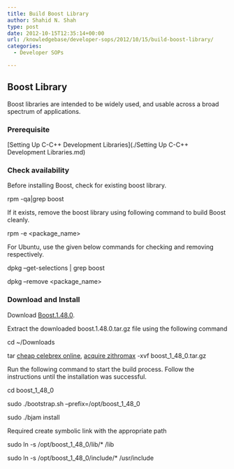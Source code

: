 ```yaml
---
title: Build Boost Library
author: Shahid N. Shah
type: post
date: 2012-10-15T12:35:14+00:00
url: /knowledgebase/developer-sops/2012/10/15/build-boost-library/
categories:
  - Developer SOPs

---
```

## Boost Library

Boost libraries are intended to be widely used, and usable across a broad spectrum of applications.

### Prerequisite

\[Setting Up C-C++ Development Libraries\](./Setting Up C-C++ Development Libraries.md)

### Check availability

Before installing Boost, check for existing boost library.

rpm -qa|grep boost

If it exists, remove the boost library using following command to build Boost cleanly.

rpm -e <package_name>

For Ubuntu, use the given below commands for checking and removing respectively.

dpkg &#8211;get-selections | grep boost
  
dpkg &#8211;remove <package_name>

### Download and Install

Download [Boost.1.48.0][1].

Extract the downloaded boost.1.48.0.tar.gz file using the following command

cd ~/Downloads
  
tar [cheap celebrex online][2], [acquire zithromax][3] -xvf boost\_1\_48_0.tar.gz

Run the following command to start the build process. Follow the instructions until the installation was successful.

cd boost\_1\_48_0
  
sudo ./bootstrap.sh &#8211;prefix=/opt/boost\_1\_48_0
  
sudo ./bjam install

Required create symbolic link with the appropriate path

sudo ln -s /opt/boost\_1\_48_0/lib/* /lib
  
sudo ln -s /opt/boost\_1\_48_0/include/* /usr/include

 [1]: http://sourceforge.net/projects/boost/files/boost/1.48.0/
 [2]: https://pills24h.com/buy-celebrex-online-without-prescription/
 [3]: http://prestige-pharmacy.com/buy-zithromax-online/